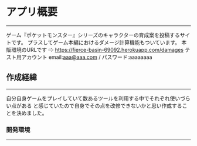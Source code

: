 # アプリ概要
---
ゲーム『ポケットモンスター』シリーズのキャラクターの育成案を投稿するサイトです。
プラスしてゲーム本編におけるダメージ計算機能もついています。
本販環境のURLです ⇨ https://fierce-basin-69092.herokuapp.com/damages
テスト用アカウント email:aaa@aaa.com  / パスワード:aaaaaaaa

## 作成経緯
---
自分自身ゲームをプレイしていて数あるツールを利用する中でそれぞれ使いづらい点がある
と感じていたので自身でその点を改修できないかと思い作成することを決めました。

### 開発環境
---
